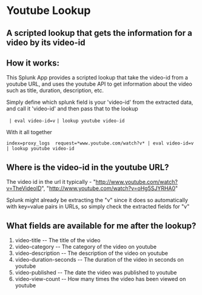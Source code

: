 # Youtube Lookup #

## A scripted lookup that gets the information for a video by its video-id ##

How it works:
---------------------------------------------------------
This Splunk App provides a scripted lookup that take the video-id from a youtube URL, and uses the youtube API to get information about the video such as title, duration, description, etc.

Simply define which splunk field is your 'video-id' from the extracted data, and call it 'video-id' and then pass that to the lookup

` | eval video-id=v`
` | lookup youtube video-id `

With it all together

`index=proxy_logs  request=*www.youtube.com/watch?v* | eval video-id=v | lookup youtube video-id`

Where is the video-id in the youtube URL?
-----------------------------------------------------------

The video id in the url it typically - "http://www.youtube.com/watch?v=TheVideoID", "http://www.youtube.com/watch?v=oHg5SJYRHA0"

Splunk might already be extracting the "v" since it does so automatically with key=value pairs in URLs, so simply check the extracted fields for "v"


What fields are available for me after the lookup?
------------------------------------------------------------

1. video-title  --   The title of the video
2. video-category -- The category of the video on youtube
3. video-description -- The description of the video on youtube
4. video-duration-seconds -- The duration of the video in seconds on youtube
5. video-published -- The date the video was published to youtube
6. video-view-count -- How many times the video has been viewed on youtube


 

